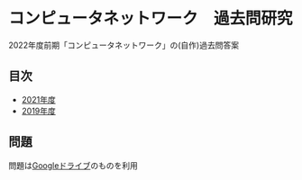 # コンピュータネットワーク　過去問研究
2022年度前期「コンピュータネットワーク」の(自作)過去問答案

## 目次
- [2021年度](exam2021.md)
- [2019年度](exam2019.md)

## 問題
問題は[Googleドライブ](https://drive.google.com/drive/folders/1Mbm7I9AQ6smKtomsBVtTvqTtSBbZiHi-?usp=sharing)のものを利用